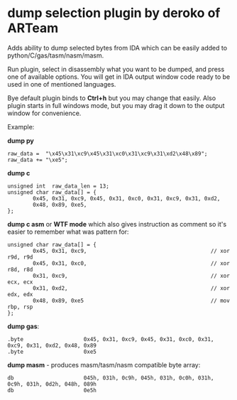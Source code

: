 # dump selection plugin by deroko of ARTeam

Adds ability to dump selected bytes from IDA which can be easily
added to python/C/gas/tasm/nasm/masm.

Run plugin, select in disassembly what you want to be dumped, and
press one of available options. You will get in IDA output window
code ready to be used in one of mentioned languages.

Bye default plugin binds to **Ctrl+h** but you may change that easily.
Also plugin starts in full windows mode, but you may drag it down to 
the output window for convenience.

Example:

**dump py**
```
raw_data =  "\x45\x31\xc9\x45\x31\xc0\x31\xc9\x31\xd2\x48\x89";
raw_data += "\xe5";
```

**dump c**
```
unsigned int  raw_data_len = 13;
unsigned char raw_data[] = {
        0x45, 0x31, 0xc9, 0x45, 0x31, 0xc0, 0x31, 0xc9, 0x31, 0xd2, 
        0x48, 0x89, 0xe5, 
};
```

**dump c asm** or **WTF mode** which also gives instruction as comment so it's 
easier to remember what was pattern for:

```
unsigned char raw_data[] = {
        0x45, 0x31, 0xc9,                                       // xor     r9d, r9d
        0x45, 0x31, 0xc0,                                       // xor     r8d, r8d
        0x31, 0xc9,                                             // xor     ecx, ecx
        0x31, 0xd2,                                             // xor     edx, edx
        0x48, 0x89, 0xe5                                        // mov     rbp, rsp
};
```

**dump gas**:
```
.byte                   0x45, 0x31, 0xc9, 0x45, 0x31, 0xc0, 0x31, 0xc9, 0x31, 0xd2, 0x48, 0x89
.byte                   0xe5
```

**dump masm** - produces masm/tasm/nasm compatible byte array:
```
db                      045h, 031h, 0c9h, 045h, 031h, 0c0h, 031h, 0c9h, 031h, 0d2h, 048h, 089h
db                      0e5h
```

